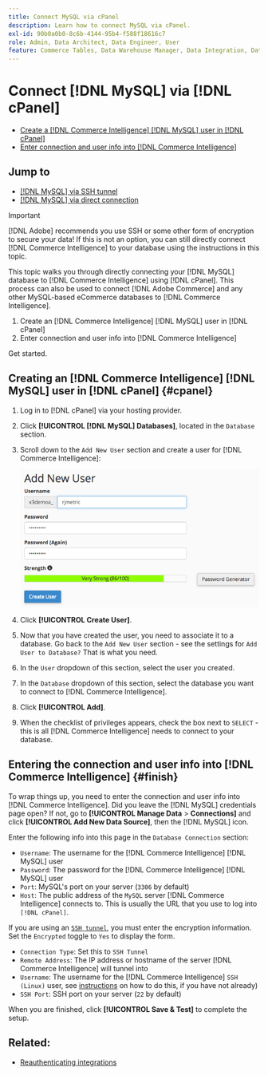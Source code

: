 ```yaml
---
title: Connect MySQL via cPanel
description: Learn how to connect MySQL via cPanel.
exl-id: 90b0a0b0-8c6b-4144-95b4-f588f18616c7
role: Admin, Data Architect, Data Engineer, User
feature: Commerce Tables, Data Warehouse Manager, Data Integration, Data Import/Export, SQL Report Builder
---
```

# Connect [!DNL MySQL] via [!DNL cPanel]

* [Create a [!DNL Commerce Intelligence] [!DNL MySQL] user in [!DNL cPanel]](#cpanel)
* [Enter connection and user info into [!DNL Commerce Intelligence]](#finish)

## Jump to

* [[!DNL MySQL] via SSH tunnel](../integrations/mysql-via-ssh-tunnel.md)
* [[!DNL MySQL] via direct connection](../integrations/mysql-via-a-direct-connection.md)

>[!IMPORTANT]
>
>[!DNL Adobe] recommends you use SSH or some other form of encryption to secure your data! If this is not an option, you can still directly connect [!DNL Commerce Intelligence] to your database using the instructions in this topic.

This topic walks you through directly connecting your [!DNL MySQL] database to [!DNL Commerce Intelligence] using [!DNL cPanel]. This process can also be used to connect [!DNL Adobe Commerce] and any other MySQL-based eCommerce databases to [!DNL Commerce Intelligence].

1. Create an [!DNL Commerce Intelligence] [!DNL MySQL] user in [!DNL cPanel]
1. Enter connection and user info into [!DNL Commerce Intelligence]

Get started.

## Creating an [!DNL Commerce Intelligence] [!DNL MySQL] user in [!DNL cPanel] {#cpanel}

1. Log in to [!DNL cPanel] via your hosting provider.
1. Click **[!UICONTROL [!DNL MySQL] Databases]**, located in the `Database` section.
1. Scroll down to the `Add New User` section and create a user for [!DNL Commerce Intelligence]:

     ![](../../../assets/create-mbi-mysql-user-cpanel.png)

1. Click **[!UICONTROL Create User]**.
1. Now that you have created the user, you need to associate it to a database. Go back to the `Add New User` section - see the settings for `Add User to Database?` That is what you need.
1. In the `User` dropdown of this section, select the user you created.
1. In the `Database` dropdown of this section, select the database you want to connect to [!DNL Commerce Intelligence].
1. Click **[!UICONTROL Add]**.
1. When the checklist of privileges appears, check the box next to `SELECT` - this is all [!DNL Commerce Intelligence] needs to connect to your database.

## Entering the connection and user info into [!DNL Commerce Intelligence] {#finish}

To wrap things up, you need to enter the connection and user info into [!DNL Commerce Intelligence]. Did you leave the [!DNL MySQL] credentials page open? If not, go to **[!UICONTROL Manage Data** > **Connections]** and click **[!UICONTROL Add New Data Source]**, then the [!DNL MySQL] icon.

Enter the following info into this page in the `Database Connection` section:

* `Username`: The username for the [!DNL Commerce Intelligence] [!DNL MySQL] user
* `Password`: The password for the [!DNL Commerce Intelligence] [!DNL MySQL] user
* `Port`: MySQL's port on your server (`3306` by default)
* `Host`: The public address of the `MySQL` server [!DNL Commerce Intelligence] connects to. This is usually the URL that you use to log into `[!DNL cPanel]`.

If you are using an [`SSH tunnel`](../integrations/mysql-via-ssh-tunnel.md), you must enter the encryption information. Set the `Encrypted` toggle to `Yes` to display the form.

* `Connection Type`: Set this to `SSH Tunnel`
* `Remote Address`: The IP address or hostname of the server [!DNL Commerce Intelligence] will tunnel into
* `Username`: The username for the [!DNL Commerce Intelligence] `SSH (Linux)` user, see [instructions](../../../data-analyst/importing-data/integrations/mysql-via-ssh-tunnel.md) on how to do this, if you have not already)
* `SSH Port`: SSH port on your server (`22` by default)

When you are finished, click **[!UICONTROL Save & Test]** to complete the setup.

## Related:

* [Reauthenticating integrations](https://experienceleague.adobe.com/docs/commerce-knowledge-base/kb/how-to/mbi-reauthenticating-integrations.html)

